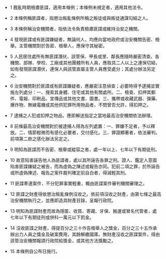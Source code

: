 * 1 戡亂時期檢肅匪諜，適用本條例；本條例未規定者，適用其他法令。

* 2 本條例稱匪諜者，指懲治叛亂條例所稱之叛徒或與叛徒通謀勾結之人。

* 3 本條例稱治安機關者，指依法令負責檢肅匪諜或維持治安之機關。

* 4 發現匪諜或有匪諜嫌疑者，無論何人，均應向當地政府或治安機關告密、檢舉。主管機關對於告密、檢舉人，應保守其秘密。

* 5 人民居住處所有無匪諜潛伏，該管保、甲長或里、鄰長應隨時嚴密清查。各機關、部隊、學校、工廠或其他團體所有人員，應取具二人以上之連保切結，如有發現匪諜潛伏，連保人與該管直屬主管人員應受處分；其處分辦法另定之。

* 6 治安機關對於匪諜或有匪諜嫌疑者，應嚴密注意偵查；必要時得予逮捕並實施左列處分：一、搜索其身體、住宅或其他有關處所。二、檢查、扣押其郵件、電報、印刷品、宣傳品或其他文書、圖書。三、攜帶或收藏武器、彈藥、爆炸物、無線電機或其他供犯罪所用物品者，不問曾否允許，得扣押之。

* 7 逮捕之人犯或扣押之物品，應即解送指定之當地最高治安機關依法辦理。

* 8 前條最高治安機關對於被逮捕人得為左列處置：一、罪嫌不足者，予以釋放。二、情節輕微而有感化必要者，交付感化。三、罪證顯著者，依法審判。前項第二款之感化辦法另定之。

* 9 明知為匪諜而不告密、檢舉或縱容之者，處一年以上、七年以下有期徒刑。

* 10 故意陷害誣告他人為匪諜者，處以其所誣告各罪之刑。證人、鑑定人意圖陷害匪諜嫌疑之被告，而為虛偽之陳述或報告亦同。犯前二項之罪，於所誣告或所虛偽陳述、報告之案件裁判確定前自白者，得減輕其刑。

* 11 匪諜牽連案件，不分犯罪事實輕重，概由匪諜案件審判機關審理之。

* 12 匪諜之財產得依懲治叛亂條例沒收之。依前項沒收之財產，由第七條之最高治安機關執行之，並應即造具財產目錄，呈報行政院。

* 13 明知為匪諜財產而故為隱匿、收買、寄藏、牙保、搬運或冒名代管者，處七年以下有期徒刑或併科一萬元以下罰金。

* 14 沒收匪諜之財產，得提百分之三十作告檢舉人之獎金，百分之三十五作承辦出力人員之獎金及破案費用，其餘解繳國庫。無財產沒收之匪諜案件，得由該管治安機關報請行政院給獎金，或其他方法獎勵之。

* 15 本條例自公布日施行。

